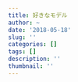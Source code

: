 ```yaml
---
title: 好きなモデル
author: ~
date: '2018-05-18'
slug: ''
categories: []
tags: []
description: ''
thumbnail: ''
---
```

